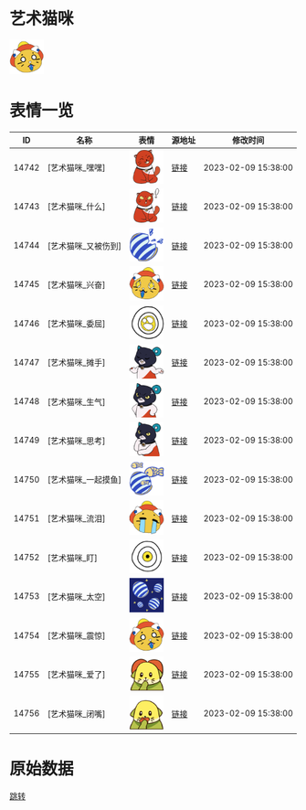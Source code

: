 # 艺术猫咪

<img src="./cover.png" height="60" alt="cover" />

# 表情一览

|ID|名称|表情|源地址|修改时间|
|----|----|----|----|----|
|14742|[艺术猫咪_嘿嘿]|<img src="./pic/014742_%5B艺术猫咪_嘿嘿%5D.png" height="60" alt="嘿嘿"/>|[链接](https://i0.hdslb.com/bfs/garb/e989e015a289b91af8b9d380dd7a865c334a7a96.png)|2023-02-09 15:38:00|
|14743|[艺术猫咪_什么]|<img src="./pic/014743_%5B艺术猫咪_什么%5D.png" height="60" alt="什么"/>|[链接](https://i0.hdslb.com/bfs/garb/41c568be23e53fcab307af1371bfe9096504d962.png)|2023-02-09 15:38:00|
|14744|[艺术猫咪_又被伤到]|<img src="./pic/014744_%5B艺术猫咪_又被伤到%5D.png" height="60" alt="又被伤到"/>|[链接](https://i0.hdslb.com/bfs/garb/dbd1d02f7e518f447ccd8a5cd5f392c058712531.png)|2023-02-09 15:38:00|
|14745|[艺术猫咪_兴奋]|<img src="./pic/014745_%5B艺术猫咪_兴奋%5D.png" height="60" alt="兴奋"/>|[链接](https://i0.hdslb.com/bfs/garb/b4b4003f88fa92dac5f4be9fc54df4385c486586.png)|2023-02-09 15:38:00|
|14746|[艺术猫咪_委屈]|<img src="./pic/014746_%5B艺术猫咪_委屈%5D.png" height="60" alt="委屈"/>|[链接](https://i0.hdslb.com/bfs/garb/52b6f4263d60129fa7b65e105332e29901bda31b.png)|2023-02-09 15:38:00|
|14747|[艺术猫咪_摊手]|<img src="./pic/014747_%5B艺术猫咪_摊手%5D.png" height="60" alt="摊手"/>|[链接](https://i0.hdslb.com/bfs/garb/3ba9057f593c20461090a19816ffb0c7287bf934.png)|2023-02-09 15:38:00|
|14748|[艺术猫咪_生气]|<img src="./pic/014748_%5B艺术猫咪_生气%5D.png" height="60" alt="生气"/>|[链接](https://i0.hdslb.com/bfs/garb/96034b4226a57f44434babf2da6e64f0eab89bf1.png)|2023-02-09 15:38:00|
|14749|[艺术猫咪_思考]|<img src="./pic/014749_%5B艺术猫咪_思考%5D.png" height="60" alt="思考"/>|[链接](https://i0.hdslb.com/bfs/garb/35b4b12fbc531ab711385259bf11bb3954d13844.png)|2023-02-09 15:38:00|
|14750|[艺术猫咪_一起摸鱼]|<img src="./pic/014750_%5B艺术猫咪_一起摸鱼%5D.png" height="60" alt="一起摸鱼"/>|[链接](https://i0.hdslb.com/bfs/garb/d5e8f089ca6a6987eeeda8f64cd1b9b0da49a4b0.png)|2023-02-09 15:38:00|
|14751|[艺术猫咪_流泪]|<img src="./pic/014751_%5B艺术猫咪_流泪%5D.png" height="60" alt="流泪"/>|[链接](https://i0.hdslb.com/bfs/garb/cb4d0f96abf5fc19274ed3e2c2192a32a0b0c8c6.png)|2023-02-09 15:38:00|
|14752|[艺术猫咪_盯]|<img src="./pic/014752_%5B艺术猫咪_盯%5D.png" height="60" alt="盯"/>|[链接](https://i0.hdslb.com/bfs/garb/975fcd67461cc0da5a269d0ceec92be9c4d915d9.png)|2023-02-09 15:38:00|
|14753|[艺术猫咪_太空]|<img src="./pic/014753_%5B艺术猫咪_太空%5D.png" height="60" alt="太空"/>|[链接](https://i0.hdslb.com/bfs/garb/8b1081dd498e9f2b6ca2775d903f7634a5c21e76.png)|2023-02-09 15:38:00|
|14754|[艺术猫咪_震惊]|<img src="./pic/014754_%5B艺术猫咪_震惊%5D.png" height="60" alt="震惊"/>|[链接](https://i0.hdslb.com/bfs/garb/268fa3e31cd66692d86b649b60df11632f65cd79.png)|2023-02-09 15:38:00|
|14755|[艺术猫咪_爱了]|<img src="./pic/014755_%5B艺术猫咪_爱了%5D.png" height="60" alt="爱了"/>|[链接](https://i0.hdslb.com/bfs/garb/1fcb60d78a763040702751424858829109bbc5c0.png)|2023-02-09 15:38:00|
|14756|[艺术猫咪_闭嘴]|<img src="./pic/014756_%5B艺术猫咪_闭嘴%5D.png" height="60" alt="闭嘴"/>|[链接](https://i0.hdslb.com/bfs/garb/ea78fd2655786c30c36750a1278e4302fe15baf0.png)|2023-02-09 15:38:00|

# 原始数据

[跳转](./raw.json)

